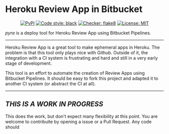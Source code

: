 # Heroku Review App in Bitbucket


<p align="center">
<a href="https://pypi.org/project/black/"><img alt="PyPI" src="https://img.shields.io/pypi/v/black"></a>
<a href="https://github.com/psf/black"><img alt="Code style: black" src="https://img.shields.io/badge/code%20style-black-000000.svg"></a>
<a href="https://github.com/psf/black"><img alt="Checker: flake8" src="https://img.shields.io/badge/code%20style-black-000000.svg"></a>
<a href="https://github.com/psf/black/blob/master/LICENSE"><img alt="License: MIT" src="https://black.readthedocs.io/en/stable/_static/license.svg"></a>
</p>

_pyra_ is a deploy tool for Heroku Review App using Bitbucket Pipelines.

---

Heroku Review App is a great tool to make ephemeral apps in Heroku. The problem is
that this tool only plays nice with Github. Outside of it, the integration with a CI system
is frustrating and hard and still in a very early stage of development.

This tool is an effort to automate the creation of Review Apps using Bitbucket Pipelines. It
should be easy to fork this project and adapted it to another CI system (or abstract the CI at all).

---

## *THIS IS A WORK IN PROGRESS*

This does the work, but don't expect many flexibility at this point. You are welcome to contribuite
by opening a issue or a Pull Request. Any code should 
